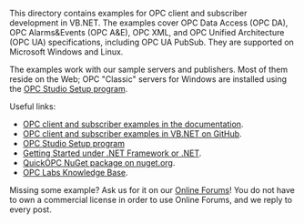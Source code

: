 This directory contains examples for OPC client and subscriber development in VB.NET. The examples cover OPC Data Access 
(OPC DA), OPC Alarms&Events (OPC A&E), OPC XML, and OPC Unified Architecture (OPC UA) specifications, including OPC UA 
PubSub. They are supported on Microsoft Windows and Linux.

The examples work with our sample servers and publishers. Most of them reside on the Web; OPC "Classic" servers for Windows
are installed using the [OPC Studio Setup program](https://www.opclabs.com/products/quickopc/downloads).

Useful links:
* [OPC client and subscriber examples in the documentation](https://opclabs.doc-that.com/files/onlinedocs/OPCLabs-OpcStudio/Latest/examples.html).
* [OPC client and subscriber examples in VB.NET on GitHub](https://github.com/OPCLabs/Examples-QuickOPC-VBNET).
* [OPC Studio Setup program](https://www.opclabs.com/products/quickopc/downloads)
* [Getting Started under .NET Framework or .NET](https://opclabs.doc-that.com/files/onlinedocs/OPCLabs-OpcStudio/2024.1/User%27s%20Guide%20and%20Reference-OPC%20Studio/webframe.html#Getting%20Started%20under%20.NET%20Framework%20or%20.NET.html).
* [QuickOPC NuGet package on nuget.org](https://www.nuget.org/packages/OpcLabs.QuickOpc).
* [OPC Labs Knowledge Base](https://kb.opclabs.com).

Missing some example? Ask us for it on our [Online Forums](https://www.opclabs.com/forum/index)!
You do not have to own a commercial license in order to use Online Forums, and we reply to every post.
